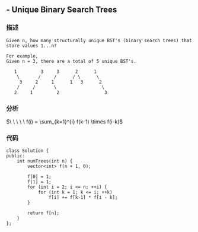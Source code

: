 ## - Unique Binary Search Trees

### 描述
```
Given n, how many structurally unique BST's (binary search trees) that store values 1...n?

For example,
Given n = 3, there are a total of 5 unique BST's.

   1         3     3      2      1
    \       /     /      / \      \
     3     2     1      1   3      2
    /     /       \                 \
   2     1         2                 3
```

### 分析

   $\ \ \ \ \ f(i) = \sum_{k=1}^{i} f(k-1) \times f(i-k)$

### 代码
```
class Solution {
public:
    int numTrees(int n) {
        vector<int> f(n + 1, 0);

        f[0] = 1;
        f[1] = 1;
        for (int i = 2; i <= n; ++i) {
            for (int k = 1; k <= i; ++k)
                f[i] += f[k-1] * f[i - k];
        }

        return f[n];
    }
};
```

